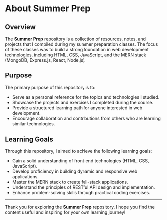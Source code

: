 # About Summer Prep

## Overview

The **Summer Prep** repository is a collection of resources, notes, and projects that I compiled during my summer preparation classes. The focus of these classes was to build a strong foundation in web development technologies, including HTML, CSS, JavaScript, and the MERN stack (MongoDB, Express.js, React, Node.js).

## Purpose

The primary purpose of this repository is to:

- Serve as a personal reference for the topics and technologies I studied.
- Showcase the projects and exercises I completed during the course.
- Provide a structured learning path for anyone interested in web development.
- Encourage collaboration and contributions from others who are learning similar technologies.

## Learning Goals

Through this repository, I aimed to achieve the following learning goals:

- Gain a solid understanding of front-end technologies (HTML, CSS, JavaScript).
- Develop proficiency in building dynamic and responsive web applications.
- Master the MERN stack to create full-stack applications.
- Understand the principles of RESTful API design and implementation.
- Enhance problem-solving skills through practical coding exercises.


---

Thank you for exploring the **Summer Prep** repository. I hope you find the content useful and inspiring for your own learning journey!
